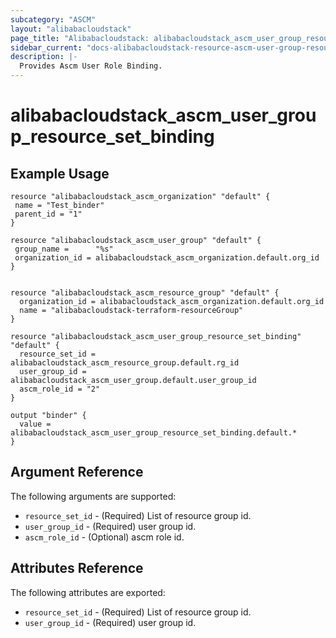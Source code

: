 ```yaml
---
subcategory: "ASCM"
layout: "alibabacloudstack"
page_title: "Alibabacloudstack: alibabacloudstack_ascm_user_group_resource_set_binding"
sidebar_current: "docs-alibabacloudstack-resource-ascm-user-group-resource-set-binding"
description: |-
  Provides Ascm User Role Binding.
---
```


# alibabacloudstack_ascm_user_group_resource_set_binding

## Example Usage

```
resource "alibabacloudstack_ascm_organization" "default" {
 name = "Test_binder"
 parent_id = "1"
}

resource "alibabacloudstack_ascm_user_group" "default" {
 group_name =      "%s"
 organization_id = alibabacloudstack_ascm_organization.default.org_id
}


resource "alibabacloudstack_ascm_resource_group" "default" {
  organization_id = alibabacloudstack_ascm_organization.default.org_id
  name = "alibabacloudstack-terraform-resourceGroup"
}

resource "alibabacloudstack_ascm_user_group_resource_set_binding" "default" {
  resource_set_id = alibabacloudstack_ascm_resource_group.default.rg_id
  user_group_id = alibabacloudstack_ascm_user_group.default.user_group_id
  ascm_role_id = "2"
}

output "binder" {
  value = alibabacloudstack_ascm_user_group_resource_set_binding.default.*
}
```

## Argument Reference

The following arguments are supported:

* `resource_set_id` - (Required) List of resource group id.
* `user_group_id` - (Required) user group id.
* `ascm_role_id` - (Optional) ascm role id.

## Attributes Reference

The following attributes are exported:

* `resource_set_id` - (Required) List of resource group id.
* `user_group_id` - (Required) user group id.